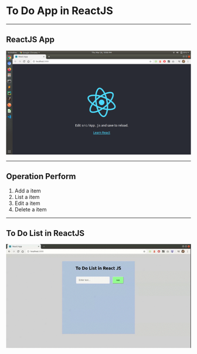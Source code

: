 # To Do App in ReactJS

---
## ReactJS App
<kbd><img src="/imgs-readme/Screenshot_from_2020-03-26_22-00-34.png"></img></kbd>

---
## Operation Perform
1) Add a item
2) List a item
3) Edit a item
4) Delete a item

---
## To Do List in ReactJS
<kbd><img src="/imgs-readme/record_200327-0109-am_v6b.gif"></img></kbd>

